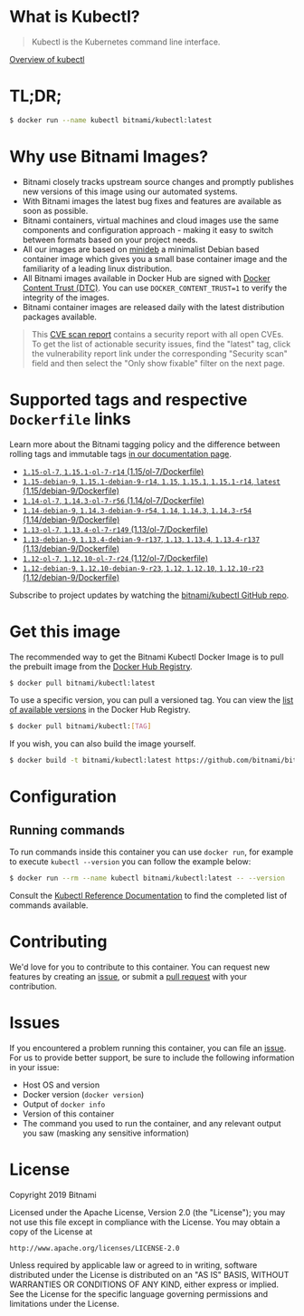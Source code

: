 
# What is Kubectl?

> Kubectl is the Kubernetes command line interface.

[Overview of kubectl](https://kubernetes.io/docs/reference/kubectl/overview/)

# TL;DR;

```bash
$ docker run --name kubectl bitnami/kubectl:latest
```

# Why use Bitnami Images?

* Bitnami closely tracks upstream source changes and promptly publishes new versions of this image using our automated systems.
* With Bitnami images the latest bug fixes and features are available as soon as possible.
* Bitnami containers, virtual machines and cloud images use the same components and configuration approach - making it easy to switch between formats based on your project needs.
* All our images are based on [minideb](https://github.com/bitnami/minideb) a minimalist Debian based container image which gives you a small base container image and the familiarity of a leading linux distribution.
* All Bitnami images available in Docker Hub are signed with [Docker Content Trust (DTC)](https://docs.docker.com/engine/security/trust/content_trust/). You can use `DOCKER_CONTENT_TRUST=1` to verify the integrity of the images.
* Bitnami container images are released daily with the latest distribution packages available.


> This [CVE scan report](https://quay.io/repository/bitnami/kubectl?tab=tags) contains a security report with all open CVEs. To get the list of actionable security issues, find the "latest" tag, click the vulnerability report link under the corresponding "Security scan" field and then select the "Only show fixable" filter on the next page.

# Supported tags and respective `Dockerfile` links

Learn more about the Bitnami tagging policy and the difference between rolling tags and immutable tags [in our documentation page](https://docs.bitnami.com/containers/how-to/understand-rolling-tags-containers/).


* [`1.15-ol-7`, `1.15.1-ol-7-r14` (1.15/ol-7/Dockerfile)](https://github.com/bitnami/bitnami-docker-kubectl/blob/1.15.1-ol-7-r14/1.15/ol-7/Dockerfile)
* [`1.15-debian-9`, `1.15.1-debian-9-r14`, `1.15`, `1.15.1`, `1.15.1-r14`, `latest` (1.15/debian-9/Dockerfile)](https://github.com/bitnami/bitnami-docker-kubectl/blob/1.15.1-debian-9-r14/1.15/debian-9/Dockerfile)
* [`1.14-ol-7`, `1.14.3-ol-7-r56` (1.14/ol-7/Dockerfile)](https://github.com/bitnami/bitnami-docker-kubectl/blob/1.14.3-ol-7-r56/1.14/ol-7/Dockerfile)
* [`1.14-debian-9`, `1.14.3-debian-9-r54`, `1.14`, `1.14.3`, `1.14.3-r54` (1.14/debian-9/Dockerfile)](https://github.com/bitnami/bitnami-docker-kubectl/blob/1.14.3-debian-9-r54/1.14/debian-9/Dockerfile)
* [`1.13-ol-7`, `1.13.4-ol-7-r149` (1.13/ol-7/Dockerfile)](https://github.com/bitnami/bitnami-docker-kubectl/blob/1.13.4-ol-7-r149/1.13/ol-7/Dockerfile)
* [`1.13-debian-9`, `1.13.4-debian-9-r137`, `1.13`, `1.13.4`, `1.13.4-r137` (1.13/debian-9/Dockerfile)](https://github.com/bitnami/bitnami-docker-kubectl/blob/1.13.4-debian-9-r137/1.13/debian-9/Dockerfile)
* [`1.12-ol-7`, `1.12.10-ol-7-r24` (1.12/ol-7/Dockerfile)](https://github.com/bitnami/bitnami-docker-kubectl/blob/1.12.10-ol-7-r24/1.12/ol-7/Dockerfile)
* [`1.12-debian-9`, `1.12.10-debian-9-r23`, `1.12`, `1.12.10`, `1.12.10-r23` (1.12/debian-9/Dockerfile)](https://github.com/bitnami/bitnami-docker-kubectl/blob/1.12.10-debian-9-r23/1.12/debian-9/Dockerfile)

Subscribe to project updates by watching the [bitnami/kubectl GitHub repo](https://github.com/bitnami/bitnami-docker-kubectl).

# Get this image

The recommended way to get the Bitnami Kubectl Docker Image is to pull the prebuilt image from the [Docker Hub Registry](https://hub.docker.com/r/bitnami/kubectl).

```bash
$ docker pull bitnami/kubectl:latest
```

To use a specific version, you can pull a versioned tag. You can view the [list of available versions](https://hub.docker.com/r/bitnami/kubectl/tags/) in the Docker Hub Registry.

```bash
$ docker pull bitnami/kubectl:[TAG]
```

If you wish, you can also build the image yourself.

```bash
$ docker build -t bitnami/kubectl:latest https://github.com/bitnami/bitnami-docker-kubectl.git
```

# Configuration

## Running commands

To run commands inside this container you can use `docker run`, for example to execute `kubectl --version` you can follow the example below:

```bash
$ docker run --rm --name kubectl bitnami/kubectl:latest -- --version
```

Consult the [Kubectl Reference Documentation](https://kubernetes.io/docs/reference/generated/kubectl/kubectl-commands) to find the completed list of commands available.

# Contributing

We'd love for you to contribute to this container. You can request new features by creating an [issue](https://github.com/bitnami/bitnami-docker-kubectl/issues), or submit a [pull request](https://github.com/bitnami/bitnami-docker-kubectl/pulls) with your contribution.

# Issues

If you encountered a problem running this container, you can file an [issue](https://github.com/bitnami/bitnami-docker-kubectl/issues). For us to provide better support, be sure to include the following information in your issue:

- Host OS and version
- Docker version (`docker version`)
- Output of `docker info`
- Version of this container
- The command you used to run the container, and any relevant output you saw (masking any sensitive information)

# License

Copyright 2019 Bitnami

Licensed under the Apache License, Version 2.0 (the "License");
you may not use this file except in compliance with the License.
You may obtain a copy of the License at

    http://www.apache.org/licenses/LICENSE-2.0

Unless required by applicable law or agreed to in writing, software
distributed under the License is distributed on an "AS IS" BASIS,
WITHOUT WARRANTIES OR CONDITIONS OF ANY KIND, either express or implied.
See the License for the specific language governing permissions and
limitations under the License.
